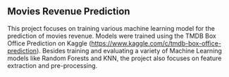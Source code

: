 ## Movies Revenue Prediction
This project focuses on training various machine learning model for the prediction of movies revenue. Models were trained using the TMDB Box Office Prediction on Kaggle (https://www.kaggle.com/c/tmdb-box-office-prediction).
Besides training and evaluating a variety of Machine Learning models like Random Forests and KNN, the project also focuses on feature extraction and pre-processing.

